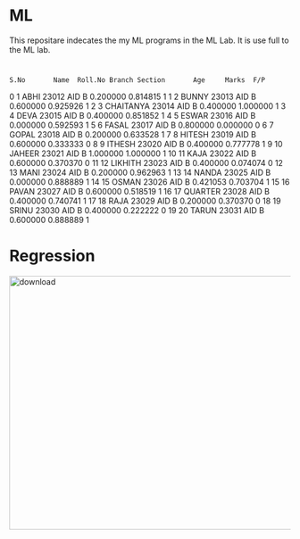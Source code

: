 # ML
This repositare indecates the my ML programs in the ML Lab.
It is use full to the ML lab.
#
    S.No       Name  Roll.No Branch Section       Age     Marks  F/P
0      1       ABHI    23012    AID       B  0.200000  0.814815    1
1      2      BUNNY    23013    AID       B  0.600000  0.925926    1
2      3  CHAITANYA    23014    AID       B  0.400000  1.000000    1
3      4       DEVA    23015    AID       B  0.400000  0.851852    1
4      5      ESWAR    23016    AID       B  0.000000  0.592593    1
5      6      FASAL    23017    AID       B  0.800000  0.000000    0
6      7      GOPAL    23018    AID       B  0.200000  0.633528    1
7      8     HITESH    23019    AID       B  0.600000  0.333333    0
8      9     ITHESH    23020    AID       B  0.400000  0.777778    1
9     10     JAHEER    23021    AID       B  1.000000  1.000000    1
10    11       KAJA    23022    AID       B  0.600000  0.370370    0
11    12    LIKHITH    23023    AID       B  0.400000  0.074074    0
12    13       MANI    23024    AID       B  0.200000  0.962963    1
13    14      NANDA    23025    AID       B  0.000000  0.888889    1
14    15      OSMAN    23026    AID       B  0.421053  0.703704    1
15    16      PAVAN    23027    AID       B  0.600000  0.518519    1
16    17    QUARTER    23028    AID       B  0.400000  0.740741    1
17    18       RAJA    23029    AID       B  0.200000  0.370370    0
18    19      SRINU    23030    AID       B  0.400000  0.222222    0
19    20      TARUN    23031    AID       B  0.600000  0.888889    1
# Regression

<img width="567" height="455" alt="download" src="https://github.com/user-attachments/assets/72eef3ae-2788-4425-89ad-0df0385b4b6f" />
